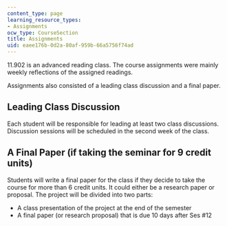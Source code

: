 ```yaml
---
content_type: page
learning_resource_types:
- Assignments
ocw_type: CourseSection
title: Assignments
uid: eaee176b-0d2a-80af-959b-66a5756f74ad
---
```


11.902 is an advanced reading class. The course assignments were mainly weekly reflections of the assigned readings.

Assignments also consisted of a leading class discussion and a final paper.

Leading Class Discussion
------------------------

Each student will be responsible for leading at least two class discussions. Discussion sessions will be scheduled in the second week of the class.

A Final Paper (if taking the seminar for 9 credit units)
--------------------------------------------------------

Students will write a final paper for the class if they decide to take the course for more than 6 credit units. It could either be a research paper or proposal. The project will be divided into two parts:

*   A class presentation of the project at the end of the semester
*   A final paper (or research proposal) that is due 10 days after Ses #12